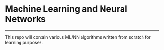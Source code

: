 # Machine Learning and Neural Networks
--------------------------------------------------------------------

This repo will contain various ML/NN algorithms written from scratch for 
learning purposes.
